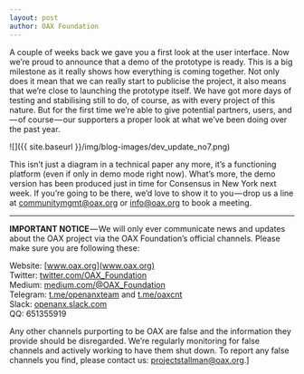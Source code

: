 ```yaml
---
layout: post
author: OAX Foundation
---
```


A couple of weeks back we gave you a first look at the user interface. Now we’re proud to announce that a demo of the prototype is ready. This is a big milestone as it really shows how everything is coming together. Not only does it mean that we can really start to publicise the project, it also means that we’re close to launching the prototype itself. We have got more days of testing and stabilising still to do, of course, as with every project of this nature. But for the first time we’re able to give potential partners, users, and — of course — our supporters a proper look at what we’ve been doing over the past year.

![]({{ site.baseurl }}/img/blog-images/dev_update_no7.png)

This isn’t just a diagram in a technical paper any more, it’s a functioning platform (even if only in demo mode right now). What’s more, the demo version has been produced just in time for Consensus in New York next week. If you’re going to be there, we’d love to show it to you — drop us a line at [communitymgmt@oax.org](mailto:communitymgmt@oax.org) or [info@oax.org](mailto:info@oax.org) to book a meeting.

---

**IMPORTANT NOTICE** — We will only ever communicate news and updates about the OAX project via the OAX Foundation’s official channels. Please make sure you are following these:

Website: [www.oax.org](www.oax.org)  
Twitter: [twitter.com/OAX_Foundation](twitter.com/OAX_Foundation)  
Medium: [medium.com/@OAX_Foundation](medium.com/@OAX_Foundation)  
Telegram: [t.me/openanxteam](t.me/openanxteam) and [t.me/oaxcnt](t.me/oaxcnt)  
Slack: [openanx.slack.com](openanx.slack.com)  
QQ: 651355919  

Any other channels purporting to be OAX are false and the information they provide should be disregarded. We’re regularly monitoring for false channels and actively working to have them shut down. To report any false channels you find, please contact us: [projectstallman@oax.org](mailto:projectstallman@oax.org).]